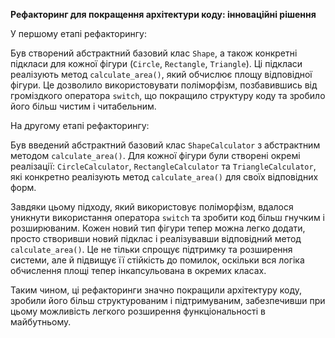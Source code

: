 **Рефакторинг для покращення архітектури коду: інноваційні рішення**

У першому етапі рефакторингу:

Був створений абстрактний базовий клас `Shape`, а також конкретні підкласи для кожної фігури (`Circle`, `Rectangle`, `Triangle`). Ці підкласи реалізують метод `calculate_area()`, який обчислює площу відповідної фігури. Це дозволило використовувати поліморфізм, позбавившись від громіздкого оператора `switch`, що покращило структуру коду та зробило його більш чистим і читабельним.

На другому етапі рефакторингу:

Був введений абстрактний базовий клас `ShapeCalculator` з абстрактним методом `calculate_area()`. Для кожної фігури були створені окремі реалізації: `CircleCalculator`, `RectangleCalculator` та `TriangleCalculator`, які конкретно реалізують метод `calculate_area()` для своїх відповідних форм.

Завдяки цьому підходу, який використовує поліморфізм, вдалося уникнути використання оператора `switch` та зробити код більш гнучким і розширюваним. Кожен новий тип фігури тепер можна легко додати, просто створивши новий підклас і реалізувавши відповідний метод `calculate_area()`. Це не тільки спрощує підтримку та розширення системи, але й підвищує її стійкість до помилок, оскільки вся логіка обчислення площі тепер інкапсульована в окремих класах. 

Таким чином, ці рефакторинги значно покращили архітектуру коду, зробили його більш структурованим і підтримуваним, забезпечивши при цьому можливість легкого розширення функціональності в майбутньому.